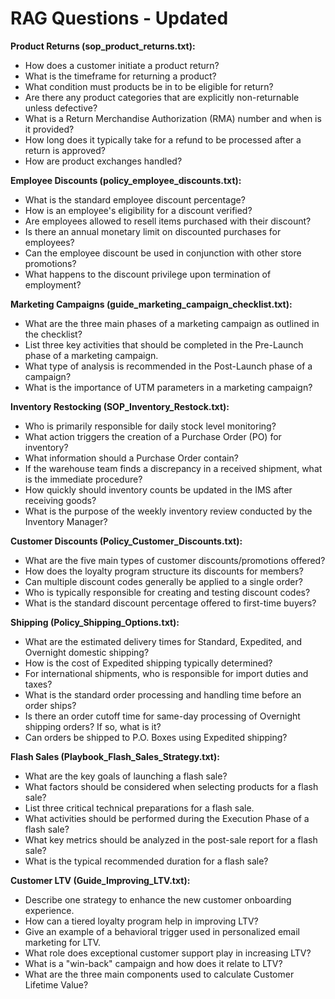 # RAG Questions - Updated

**Product Returns (sop_product_returns.txt):**
- How does a customer initiate a product return?
- What is the timeframe for returning a product?
- What condition must products be in to be eligible for return?
- Are there any product categories that are explicitly non-returnable unless defective?
- What is a Return Merchandise Authorization (RMA) number and when is it provided?
- How long does it typically take for a refund to be processed after a return is approved?
- How are product exchanges handled?

**Employee Discounts (policy_employee_discounts.txt):**
- What is the standard employee discount percentage?
- How is an employee's eligibility for a discount verified?
- Are employees allowed to resell items purchased with their discount?
- Is there an annual monetary limit on discounted purchases for employees?
- Can the employee discount be used in conjunction with other store promotions?
- What happens to the discount privilege upon termination of employment?

**Marketing Campaigns (guide_marketing_campaign_checklist.txt):**
- What are the three main phases of a marketing campaign as outlined in the checklist?
- List three key activities that should be completed in the Pre-Launch phase of a marketing campaign.
- What type of analysis is recommended in the Post-Launch phase of a campaign?
- What is the importance of UTM parameters in a marketing campaign?

**Inventory Restocking (SOP_Inventory_Restock.txt):**
- Who is primarily responsible for daily stock level monitoring?
- What action triggers the creation of a Purchase Order (PO) for inventory?
- What information should a Purchase Order contain?
- If the warehouse team finds a discrepancy in a received shipment, what is the immediate procedure?
- How quickly should inventory counts be updated in the IMS after receiving goods?
- What is the purpose of the weekly inventory review conducted by the Inventory Manager?

**Customer Discounts (Policy_Customer_Discounts.txt):**
- What are the five main types of customer discounts/promotions offered?
- How does the loyalty program structure its discounts for members?
- Can multiple discount codes generally be applied to a single order?
- Who is typically responsible for creating and testing discount codes?
- What is the standard discount percentage offered to first-time buyers?

**Shipping (Policy_Shipping_Options.txt):**
- What are the estimated delivery times for Standard, Expedited, and Overnight domestic shipping?
- How is the cost of Expedited shipping typically determined?
- For international shipments, who is responsible for import duties and taxes?
- What is the standard order processing and handling time before an order ships?
- Is there an order cutoff time for same-day processing of Overnight shipping orders? If so, what is it?
- Can orders be shipped to P.O. Boxes using Expedited shipping?

**Flash Sales (Playbook_Flash_Sales_Strategy.txt):**
- What are the key goals of launching a flash sale?
- What factors should be considered when selecting products for a flash sale?
- List three critical technical preparations for a flash sale.
- What activities should be performed during the Execution Phase of a flash sale?
- What key metrics should be analyzed in the post-sale report for a flash sale?
- What is the typical recommended duration for a flash sale?

**Customer LTV (Guide_Improving_LTV.txt):**
- Describe one strategy to enhance the new customer onboarding experience.
- How can a tiered loyalty program help in improving LTV?
- Give an example of a behavioral trigger used in personalized email marketing for LTV.
- What role does exceptional customer support play in increasing LTV?
- What is a "win-back" campaign and how does it relate to LTV?
- What are the three main components used to calculate Customer Lifetime Value? 